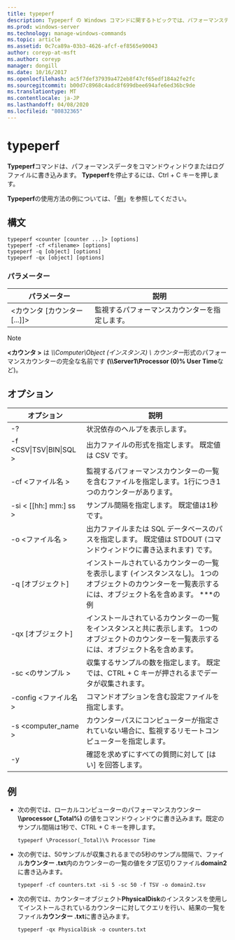 ```yaml
---
title: typeperf
description: Typeperf の Windows コマンドに関するトピックでは、パフォーマンスデータがコマンドウィンドウまたはログファイルに書き込まれます。
ms.prod: windows-server
ms.technology: manage-windows-commands
ms.topic: article
ms.assetid: 0c7ca89a-03b3-4626-afcf-ef8565e90043
author: coreyp-at-msft
ms.author: coreyp
manager: dongill
ms.date: 10/16/2017
ms.openlocfilehash: ac5f7def37939a472eb8f47cf65edf184a2fe2fc
ms.sourcegitcommit: b00d7c8968c4adc8f699dbee694afe6ed36bc9de
ms.translationtype: MT
ms.contentlocale: ja-JP
ms.lasthandoff: 04/08/2020
ms.locfileid: "80832365"
---
```

# <a name="typeperf"></a>typeperf

**Typeperf**コマンドは、パフォーマンスデータをコマンドウィンドウまたはログファイルに書き込みます。 **Typeperf**を停止するには、Ctrl + C キーを押します。

**Typeperf**の使用方法の例については、「[例](#BKMK_EXAMPLES)」を参照してください。

## <a name="syntax"></a>構文

```
typeperf <counter [counter ...]> [options]
typeperf -cf <filename> [options]
typeperf -q [object] [options]
typeperf -qx [object] [options]
```

### <a name="parameters"></a>パラメーター

|パラメーター|説明|
|---------|-----------|
|\<カウンタ [カウンター [...]]>|監視するパフォーマンスカウンターを指定します。|

> [!NOTE]
> **\<カウンタ >** は *\\\\Computer\Object (インスタンス) \ カウンター*形式のパフォーマンスカウンターの完全な名前です **(\\\\Server1\Processor (0)\% User Time**など)。

## <a name="options"></a>オプション

|                   オプション                   |                                                         説明                                                          |
|--------------------------------------------|------------------------------------------------------------------------------------------------------------------------------|
|                     -?                     |                                               状況依存のヘルプを表示します。                                               |
| -f \<CSV&verbar;TSV&verbar;BIN&verbar;SQL > |                                    出力ファイルの形式を指定します。 既定値は CSV です。                                     |
|              -cf \<ファイル名 >               |              監視するパフォーマンスカウンターの一覧を含むファイルを指定します。1行につき1つのカウンターがあります。               |
|             -si < [[hh:] mm:] ss >             |                                  サンプル間隔を指定します。 既定値は1秒です。                                   |
|               -o \<ファイル名 >               |     出力ファイルまたは SQL データベースのパスを指定します。 既定値は STDOUT (コマンドウィンドウに書き込まれます) です。      |
|                -q [オブジェクト]                 | インストールされているカウンターの一覧を表示します (インスタンスなし)。 1つのオブジェクトのカウンターを一覧表示するには、オブジェクト名を含めます。 \*\*\*の例 |
|                -qx [オブジェクト]                |        インストールされているカウンターの一覧をインスタンスと共に表示します。 1つのオブジェクトのカウンターを一覧表示するには、オブジェクト名を含めます。        |
|               -sc \<のサンプル >               |             収集するサンプルの数を指定します。 既定では、CTRL + C キーが押されるまでデータが収集されます。              |
|            -config \<ファイル名 >             |                                    コマンドオプションを含む設定ファイルを指定します。                                     |
|            -s \<computer_name >             |                   カウンターパスにコンピューターが指定されていない場合に、監視するリモートコンピューターを指定します。                    |
|                     -y                     |                                        確認を求めずにすべての質問に対して [はい] を回答します。                                        |

## <a name="examples"></a><a name=BKMK_EXAMPLES></a>例

- 次の例では、ローカルコンピューターのパフォーマンスカウンター **\\\\processor (_Total\%)** の値をコマンドウィンドウに書き込みます。既定のサンプル間隔は1秒で、CTRL + C キーを押します。  
  ```
  typeperf \Processor(_Total)\% Processor Time
  ```  
- 次の例では、50サンプルが収集されるまでの5秒のサンプル間隔で、ファイル**カウンター .txt**内のカウンターの一覧の値をタブ区切りファイル**domain2**に書き込みます。  
  ```
  typeperf -cf counters.txt -si 5 -sc 50 -f TSV -o domain2.tsv
  ```  
- 次の例では、カウンターオブジェクト**PhysicalDisk**のインスタンスを使用してインストールされているカウンターに対してクエリを行い、結果の一覧をファイル**カウンター .txt**に書き込みます。  
  ```
  typeperf -qx PhysicalDisk -o counters.txt
  ```
